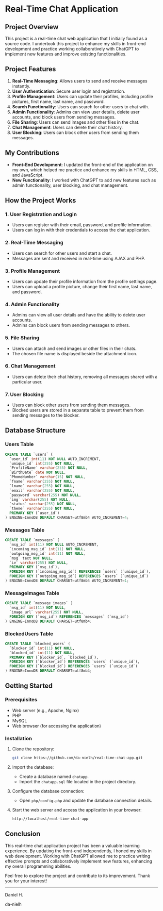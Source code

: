 # Real-Time Chat Application

## Project Overview

This project is a real-time chat web application that I initially found as a source code. I undertook this project to enhance my skills in front-end development and practice working collaboratively with ChatGPT to implement new features and improve existing functionalities.

## Project Features

1. **Real-Time Messaging**: Allows users to send and receive messages instantly.
2. **User Authentication**: Secure user login and registration.
3. **Profile Management**: Users can update their profiles, including profile pictures, first name, last name, and password.
4. **Search Functionality**: Users can search for other users to chat with.
5. **Admin Functionality**: Admins can view user details, delete user accounts, and block users from sending messages.
6. **File Sharing**: Users can send images and other files in the chat.
7. **Chat Management**: Users can delete their chat history.
8. **User Blocking**: Users can block other users from sending them messages.

## My Contributions

- **Front-End Development**: I updated the front-end of the application on my own, which helped me practice and enhance my skills in HTML, CSS, and JavaScript.
- **New Functionality**: I worked with ChatGPT to add new features such as admin functionality, user blocking, and chat management.

## How the Project Works

### 1. User Registration and Login

- Users can register with their email, password, and profile information.
- Users can log in with their credentials to access the chat application.

### 2. Real-Time Messaging

- Users can search for other users and start a chat.
- Messages are sent and received in real-time using AJAX and PHP.

### 3. Profile Management

- Users can update their profile information from the profile settings page.
- Users can upload a profile picture, change their first name, last name, and password.

### 4. Admin Functionality

- Admins can view all user details and have the ability to delete user accounts.
- Admins can block users from sending messages to others.

### 5. File Sharing

- Users can attach and send images or other files in their chats.
- The chosen file name is displayed beside the attachment icon.

### 6. Chat Management

- Users can delete their chat history, removing all messages shared with a particular user.

### 7. User Blocking

- Users can block other users from sending them messages.
- Blocked users are stored in a separate table to prevent them from sending messages to the blocker.

## Database Structure

### Users Table

```sql
CREATE TABLE `users` (
  `user_id` int(11) NOT NULL AUTO_INCREMENT,
  `unique_id` int(255) NOT NULL,
  `ProfileName` varchar(255) NOT NULL,
  `BirthDate` date NOT NULL,
  `PhoneNumber` varchar(15) NOT NULL,
  `fname` varchar(255) NOT NULL,
  `lname` varchar(255) NOT NULL,
  `email` varchar(255) NOT NULL,
  `password` varchar(255) NOT NULL,
  `img` varchar(255) NOT NULL,
  `status` varchar(255) NOT NULL,
  `theme` varchar(255) NOT NULL,
  PRIMARY KEY (`user_id`)
) ENGINE=InnoDB DEFAULT CHARSET=utf8mb4 AUTO_INCREMENT=4;
```

### Messages Table

```sql
CREATE TABLE `messages` (
  `msg_id` int(11) NOT NULL AUTO_INCREMENT,
  `incoming_msg_id` int(11) NOT NULL,
  `outgoing_msg_id` int(11) NOT NULL,
  `msg` text NOT NULL,
  `iv` varchar(255) NOT NULL,
  PRIMARY KEY (`msg_id`),
  FOREIGN KEY (`incoming_msg_id`) REFERENCES `users` (`unique_id`),
  FOREIGN KEY (`outgoing_msg_id`) REFERENCES `users` (`unique_id`)
) ENGINE=InnoDB DEFAULT CHARSET=utf8mb4 AUTO_INCREMENT=1;
```

### MessageImages Table

```sql
CREATE TABLE `message_images` (
  `msg_id` int(11) NOT NULL,
  `image_url` varchar(255) NOT NULL,
  FOREIGN KEY (`msg_id`) REFERENCES `messages` (`msg_id`)
) ENGINE=InnoDB DEFAULT CHARSET=utf8mb4;
```

### BlockedUsers Table

```sql
CREATE TABLE `blocked_users` (
  `blocker_id` int(11) NOT NULL,
  `blocked_id` int(11) NOT NULL,
  PRIMARY KEY (`blocker_id`, `blocked_id`),
  FOREIGN KEY (`blocker_id`) REFERENCES `users` (`unique_id`),
  FOREIGN KEY (`blocked_id`) REFERENCES `users` (`unique_id`)
) ENGINE=InnoDB DEFAULT CHARSET=utf8mb4;
```

## Getting Started

### Prerequisites

- Web server (e.g., Apache, Nginx)
- PHP
- MySQL
- Web browser (for accessing the application)

### Installation

1. Clone the repository:
   ```bash
   git clone https://github.com/da-nielh/real-time-chat-app.git
   ```
2. Import the database:

   - Create a database named `chatapp`.
   - Import the `chatapp.sql` file located in the project directory.

3. Configure the database connection:

   - Open `php/config.php` and update the database connection details.

4. Start the web server and access the application in your browser:
   ```bash
   http://localhost/real-time-chat-app
   ```

## Conclusion

This real-time chat application project has been a valuable learning experience. By updating the front-end independently, I honed my skills in web development. Working with ChatGPT allowed me to practice writing effective prompts and collaboratively implement new features, enhancing my overall programming abilities.

Feel free to explore the project and contribute to its improvement. Thank you for your interest!

---

Daniel H.

da-nielh
